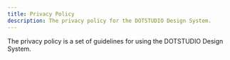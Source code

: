```yaml
---
title: Privacy Policy
description: The privacy policy for the DOTSTUDIO Design System.
---
```


The privacy policy is a set of guidelines for using the DOTSTUDIO Design System.
